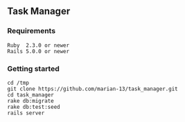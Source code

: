 ## Task Manager

### Requirements
```
Ruby  2.3.0 or newer
Rails 5.0.0 or newer
```
### Getting started
```
cd /tmp
git clone https://github.com/marian-13/task_manager.git
cd task_manager
rake db:migrate
rake db:test:seed
rails server
```
